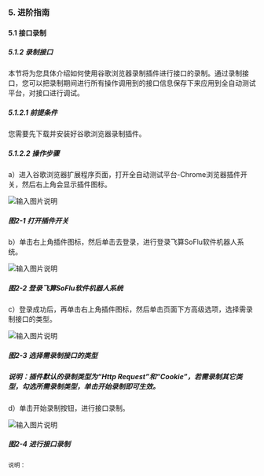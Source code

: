 ### 5. 进阶指南

#### 5.1 接口录制

##### 5.1.2 录制接口

本节将为您具体介绍如何使用谷歌浏览器录制插件进行接口的录制。通过录制接口，您可以把录制期间进行所有操作调用到的接口信息保存下来应用到全自动测试平台，对接口进行调试。

##### 5.1.2.1 前提条件

您需要先下载并安装好谷歌浏览器录制插件。

##### 5.1.2.2 操作步骤

a）进入谷歌浏览器扩展程序页面，打开全自动测试平台-Chrome浏览器插件开关，然后右上角会显示插件图标。

![输入图片说明](../../../images/SoFlu%E5%85%A8%E8%87%AA%E5%8A%A8%E6%B5%8B%E8%AF%95%E5%B9%B3%E5%8F%B0%E6%95%99%E7%A8%8B/5.%20%E8%BF%9B%E9%98%B6%E6%8C%87%E5%8D%97/1.%20%E6%8E%A5%E5%8F%A3%E5%BD%95%E5%88%B6/2-1.png)

##### 图2-1 打开插件开关

b）单击右上角插件图标，然后单击去登录，进行登录飞算SoFlu软件机器人系统。

![输入图片说明](../../../images/SoFlu%E5%85%A8%E8%87%AA%E5%8A%A8%E6%B5%8B%E8%AF%95%E5%B9%B3%E5%8F%B0%E6%95%99%E7%A8%8B/5.%20%E8%BF%9B%E9%98%B6%E6%8C%87%E5%8D%97/1.%20%E6%8E%A5%E5%8F%A3%E5%BD%95%E5%88%B6/2-2.png)

##### 图2-2 登录飞算SoFlu软件机器人系统

c）登录成功后，再单击右上角插件图标，然后单击页面下方高级选项，选择需录制接口的类型。

![输入图片说明](../../../images/SoFlu%E5%85%A8%E8%87%AA%E5%8A%A8%E6%B5%8B%E8%AF%95%E5%B9%B3%E5%8F%B0%E6%95%99%E7%A8%8B/5.%20%E8%BF%9B%E9%98%B6%E6%8C%87%E5%8D%97/1.%20%E6%8E%A5%E5%8F%A3%E5%BD%95%E5%88%B6/2-3.png)

##### 图2-3 选择需录制接口的类型

##### 说明：插件默认的录制类型为“Http Request”和“Cookie”，若需录制其它类型，勾选所需录制类型，单击开始录制即可生效。

d）单击开始录制按钮，进行接口录制。

![输入图片说明](../../../images/SoFlu%E5%85%A8%E8%87%AA%E5%8A%A8%E6%B5%8B%E8%AF%95%E5%B9%B3%E5%8F%B0%E6%95%99%E7%A8%8B/5.%20%E8%BF%9B%E9%98%B6%E6%8C%87%E5%8D%97/1.%20%E6%8E%A5%E5%8F%A3%E5%BD%95%E5%88%B6/2-4.png)

##### 图2-4 进行接口录制

```
说明：
